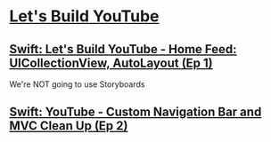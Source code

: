 # [Let's Build YouTube](https://www.youtube.com/playlist?list=PL0dzCUj1L5JGKdVUtA5xds1zcyzsz7HLj)

## [Swift: Let's Build YouTube - Home Feed: UICollectionView, AutoLayout (Ep 1)](https://www.youtube.com/watch?v=3Xv1mJvwXok&index=1&list=PL0dzCUj1L5JGKdVUtA5xds1zcyzsz7HLj)

We're NOT going to use Storyboards

## [Swift: YouTube - Custom Navigation Bar and MVC Clean Up (Ep 2)](https://www.youtube.com/watch?v=APQVltARKF8&index=2&list=PL0dzCUj1L5JGKdVUtA5xds1zcyzsz7HLj)
